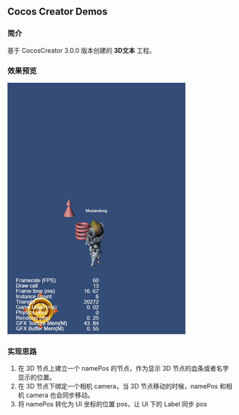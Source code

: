 ## Cocos Creator Demos

### 简介
基于 CocosCreator 3.0.0 版本创建的 **3D文本** 工程。

### 效果预览
![image](../../gif/202201/2022012083.gif)

### 实现思路
1. 在 3D 节点上建立一个 namePos 的节点，作为显示 3D 节点的血条或者名字显示的位置。
2. 在 3D 节点下绑定一个相机 camera，当 3D 节点移动的时候，namePos 和相机 camera 也会同步移动。
3. 将 namePos 转化为 UI 坐标的位置 pos，让 UI 下的 Label 同步 pos